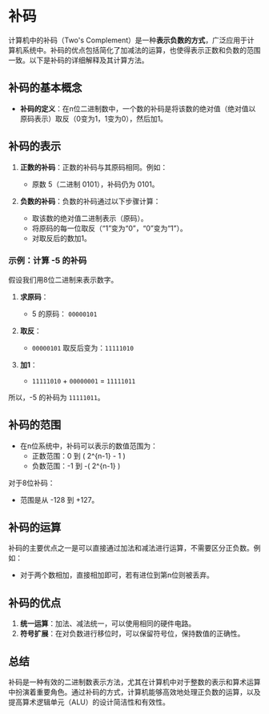 # 补码

计算机中的补码（Two's Complement）是一种**表示负数的方式**，广泛应用于计算机系统中。补码的优点包括简化了加减法的运算，也使得表示正数和负数的范围一致。以下是补码的详细解释及其计算方法。

## 补码的基本概念

- **补码的定义**：在n位二进制数中，一个数的补码是将该数的绝对值（绝对值以原码表示）取反（0变为1，1变为0），然后加1。

## 补码的表示

1. **正数的补码**：正数的补码与其原码相同。例如：
   - 原数 5（二进制 0101），补码仍为 0101。
   
2. **负数的补码**：负数的补码通过以下步骤计算：
   - 取该数的绝对值二进制表示（原码）。
   - 将原码的每一位取反（“1”变为“0”，“0”变为“1”）。
   - 对取反后的数加1。

### 示例：计算 -5 的补码

假设我们用8位二进制来表示数字。

1. **求原码**：
   - 5 的原码： `00000101`
  
2. **取反**：
   - `00000101` 取反后变为：`11111010`
  
3. **加1**：
   - `11111010` + `00000001` = `11111011`
   
所以，-5 的补码为 `11111011`。

## 补码的范围

- 在n位系统中，补码可以表示的数值范围为：
  - 正数范围：0 到 \( 2^{n-1} - 1 \)
  - 负数范围：-1 到 -\( 2^{n-1} \)

对于8位补码：
- 范围是从 -128 到 +127。

## 补码的运算

补码的主要优点之一是可以直接通过加法和减法进行运算，不需要区分正负数。例如：
- 对于两个数相加，直接相加即可，若有进位到第n位则被丢弃。

## 补码的优点

1. **统一运算**：加法、减法统一，可以使用相同的硬件电路。
2. **符号扩展**：在对负数进行移位时，可以保留符号位，保持数值的正确性。

## 总结

补码是一种有效的二进制数表示方法，尤其在计算机中对于整数的表示和算术运算中扮演着重要角色。通过补码的方式，计算机能够高效地处理正负数的运算，以及提高算术逻辑单元（ALU）的设计简洁性和有效性。